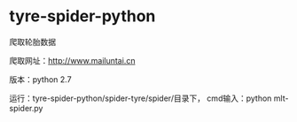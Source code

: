 # tyre-spider-python
爬取轮胎数据

爬取网址：http://www.mailuntai.cn

版本：python 2.7

运行：tyre-spider-python/spider-tyre/spider/目录下， cmd输入：python mlt-spider.py

